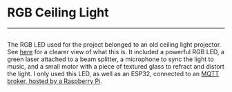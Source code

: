 # RGB Ceiling Light 
---

## 

The RGB LED used for the project belonged to an old ceiling light projector. See [here](https://www.amazon.com/Projector-Decoration-Birthday-Christmas-Valentines/dp/B0CXPV8XN3/ref=sr_1_8_sspa?crid=3JCTREHP45S58&dib=eyJ2IjoiMSJ9.LwRqdPkKCUTArIqGrzcevjJZdPtQVaMqCSTWPashwm3WLXKsTgKymWtsDl4DT12b5XcXPDGlz0da5H-mAugseW_OJzu7nC0XrPAbuyi2zzJ3nqJIRbdDKI_xV4eB_twFYQhS-No7ikwzeI9m5xUe2wwwXrVoL_cF6ZMFcsbowustEu-3ZpY6adghxzvN15GjkYfkjjE_U6QApxiKnEXu6pyxXNgmOTau4byQPCCrPR2TDcdB2a_Ej7NYWY9nEimBvewvAH-Bs7OBaTzSCkzAXfndb1j7oUh5_PAfRtNdoK8.gTGueyJCgL-H9PaBkKHLKQpHOTA3WTLEg1WfYJ5ICvs&dib_tag=se&keywords=cheap%2Bceiling%2Bprojector%2Blight&qid=1758860473&s=hi&sprefix=cheap%2Bceiling%2Bprojector%2Blig%2Ctools%2C60&sr=1-8-spons&sp_csd=d2lkZ2V0TmFtZT1zcF9tdGY&th=1) for a clearer view of what this is. It included a powerful RGB LED, a green laser attached to a beam splitter, a microphone to sync the light to music, and a small motor with a piece of textured glass to refract and distort the light. I only used this LED, as well as an ESP32, connected to an [MQTT broker, hosted by a Raspberry Pi](RPI%20MQTT%20Broker/README.md).
